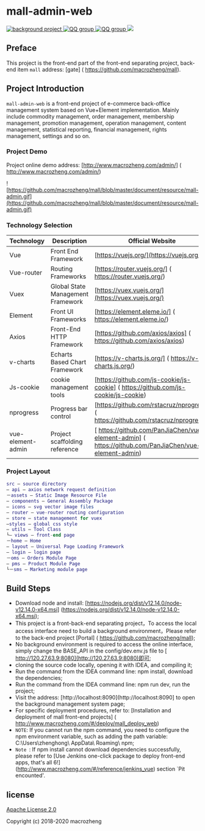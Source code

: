 # mall-admin-web
<p>
<a href="https://github.com/macrozheng/mall"> <img src=" http://macro-oss.oss-cn-shenzhen.aliyuncs.com/mall/badge/% E 5% 90% 8E%E 5% 8F%B 0% E 9% A 1% B 9% E 7% 9B%AE-mall-blue.svg" alt= "background project" > </a>
<a href=" http://qm.qq.com/cgi-bin/qm/qr?k=V6xu5c12j9qhnMUNdDRzakNxRK zOxibQ "> <img src=" http://macro-oss.oss-cn-shenzhen.aliyuncs.com/mall/badge/Q Q%E 7% BE%A4-959351312-red.svg" alt="QQ group "> </a>
<a href=" http://qm.qq.com/cgi-bin/qm/qr?k=M5Edq2TiJL_ShcOEeYjwcmdGmq 4zZrd_ "> <img src=" http://macro-oss.oss-cn-shenzhen.aliyuncs.com/mall/badge/Q Q%E 7% BE%A4-553018255-red.svg" alt="QQ group "> </a>
<a href="https://gitee.com/macrozheng/mall-admin-web"> <img src=" http://macro-oss.oss-cn-shenzhen.aliyuncs.com/mall/badge/% E 7% A 0% 81% E 4% BA%91-%E 9% A 1% B 9% E 7% 9B%E 5% 9C%B 0% E 5% 9D%80-orange.svg" a lt="Code Cloud"> </a>
</p>

## Preface

This project is the front-end part of the front-end separating project, back-end item `mall` address: [gate] ( https://github.com/macrozheng/mall).

## Project Introduction

`mall-admin-web` is a front-end project of e-commerce back-office management system based on Vue+Element implementation. Mainly include commodity management, order management, membership management, promotion management, operation management, content management, statistical reporting, financial management, rights management, settings and so on.

### Project Demo

Project online demo address: [http://www.macrozheng.com/admin/] ( http://www.macrozheng.com/admin/)

![https://github.com/macrozheng/mall/blob/master/document/resource/mall-admin.gif](https://github.com/macrozheng/mall/blob/master/document/resource/mall-admin.gif)

### Technology Selection

Technology | Description | Official Website
----|----|----
Vue | Front End Framework | [https://vuejs.org/](https://vuejs.org/)
Vue-router | Routing Frameworks | [https://router.vuejs.org/] ( https://router.vuejs.org/)
Vuex | Global State Management Framework | [https://vuex.vuejs.org/](https://vuex.vuejs.org/)
Element | Front UI Frameworks | [https://element.eleme.io/] ( https://element.eleme.io/)
Axios | Front-End HTTP Framework | [https://github.com/axios/axios] ( https://github.com/axios/axios)
v-charts | Echarts Based Chart Framework | [https://v-charts.js.org/] ( https://v-charts.js.org/)
Js-cookie | cookie management tools | [https://github.com/js-cookie/js-cookie] ( https://github.com/js-cookie/js-cookie)
nprogress | Progress bar control | [https://github.com/rstacruz/nprogress] ( https://github.com/rstacruz/nprogress)
vue-element-admin | Project scaffolding reference | [ https://github.com/PanJiaChen/vue-element-admin] ( https://github.com/PanJiaChen/vue-element-admin)

### Project Layout

``` lua
src — source directory
— api — axios network request definition
－assets — Static Image Resource File
— components — General Assembly Package
— icons — svg vector image files
— router — vue-router routing configuration
— store — state management for vuex
—styles — global css style
— utils — Tool Class
└— views — front-end page
－home — Home
— layout — Universal Page Loading Framework
— login — login page
－oms — Orders Module Page
— pms — Product Module Page
└－sms — Marketing module page
```

## Build Steps
- Download node and install: [https://nodejs.org/dist/v12.14.0/node-v12.14.0-x64.msi] (https://nodejs.org/dist/v12.14.0/node-v12.14.0-x64.msi);
- This project is a front-back-end separating project，To access the local access interface need to build a background environment，Please refer to the back-end project [Portal] ( https://github.com/macrozheng/mall);
- No background environment is required to access the online interface, simply change the BASE_API in the config/dev.env.js file to [ http://120.27.63.9:8080](http://120.27.63.9:8080)即可;
- cloning the source code locally, opening it with IDEA, and compiling it;
- Run the command from the IDEA command line: npm install, download the dependencies;
- Run the command from the IDEA command line: npm run dev, run the project;
- Visit the address: [http://localhost:8090](http://localhost:8090] to open the background management system page;
- For specific deployment procedures, refer to: [Installation and deployment of mall front-end projects] ( http://www.macrozheng.com/#/deploy/mall_deploy_web)
- `NOTE`: If you cannot run the npm command, you need to configure the npm environment variable, such as adding the path variable: C:\Users\zhenghong\ AppData\ Roaming\ npm;
- `Note `: If npm install cannot download dependencies successfully, please refer to [Use Jenkins one-click package to deploy front-end apps, that's all 6!] (http://www.macrozheng.com/#/reference/jenkins_vue) section `Pit encounted'.

## license

[Apache License 2.0](https://github.com/macrozheng/mall-admin-web/blob/master/LICENSE)

Copyright (c) 2018-2020 macrozheng
